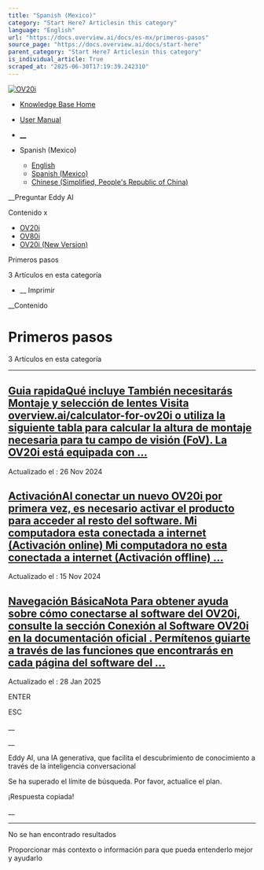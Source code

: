 ```yaml
---
title: "Spanish (Mexico)"
category: "Start Here7 Articlesin this category"
language: "English"
url: "https://docs.overview.ai/docs/es-mx/primeros-pasos"
source_page: "https://docs.overview.ai/docs/start-here"
parent_category: "Start Here7 Articlesin this category"
is_individual_article: True
scraped_at: "2025-06-30T17:19:39.242310"
---
```


[ ![OV20i](https://cdn.document360.io/logo/863daf20-40fe-49e9-9c91-e3c6cfba55d1/2e22ebf07a24460d8065cff0cb46d3d4-OverviewLogo.png) ](https://www.overview.ai)

  * [Knowledge Base Home](https://docs.overview.ai)
  * [User Manual](https://docs.overview.ai/docs)



  * [ __](/v1/es-mx)
  * Spanish \(Mexico\)

    * [ English ](/docs/en/start-here "en")
    * [ Spanish \(Mexico\) ](/docs/es-mx/primeros-pasos "es-mx")
    * [ Chinese \(Simplified, People's Republic of China\) ](/docs/zh-cn/start-here "zh-cn")




__Preguntar Eddy AI

Contenido x

  * [ OV20i  ](primeros-pasos)
  * [ OV80i  ](start-here-1)
  * [ OV20i \(New Version\)  ](faq)



Primeros pasos

3 Artículos  en esta categoría




  *  __ Imprimir




 __Contenido

# Primeros pasos

3 Artículos  en esta categoría

* * *

## [Guia rapidaQué incluye También necesitarás Montaje y selección de lentes Visita overview.ai/calculator-for-ov20i o utiliza la siguiente tabla para calcular la altura de montaje necesaria para tu campo de visión \(FoV\). La OV20i está equipada con ...](/docs/es-mx/quick-start-guide-1)

Actualizado el : 26 Nov 2024

## [ActivaciónAl conectar un nuevo OV20i por primera vez, es necesario activar el producto para acceder al resto del software. Mi computadora esta conectada a internet \(Activación online\) Mi computadora no esta conectada a internet \(Activación offline\) ...](/docs/es-mx/activacion)

Actualizado el : 15 Nov 2024

## [Navegación BásicaNota Para obtener ayuda sobre cómo conectarse al software del OV20i, consulte la sección Conexión al Software OV20i en la documentación oficial . Permítenos guiarte a través de las funciones que encontrarás en cada página del software del ...](/docs/es-mx/navegacion-basica)

Actualizado el : 28 Jan 2025

ENTER

ESC

 __

__

Eddy AI, una IA generativa, que facilita el descubrimiento de conocimiento a través de la inteligencia conversacional

Se ha superado el límite de búsqueda. Por favor, actualice el plan.

¡Respuesta copiada\!

__

__ __

No se han encontrado resultados

Proporcionar más contexto o información para que pueda entenderlo mejor y ayudarlo
